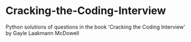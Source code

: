 # Cracking-the-Coding-Interview
Python solutions of questions in the book 'Cracking the Coding Interview' by Gayle Laakmann McDowell
